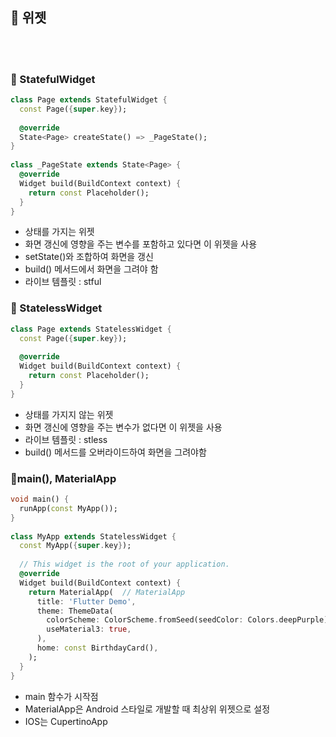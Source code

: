 ## 📖 위젯

<br>
<br>

### 📄 StatefulWidget

```dart
class Page extends StatefulWidget {  
  const Page({super.key});  
  
  @override  
  State<Page> createState() => _PageState();  
}  
  
class _PageState extends State<Page> {  
  @override  
  Widget build(BuildContext context) {  
    return const Placeholder();  
  }  
}
```
- 상태를 가지는 위젯
- 화면 갱신에 영향을 주는 변수를 포함하고 있다면 이 위젯을 사용
- setState()와 조합하여 화면을 갱신
- build() 메서드에서 화면을 그려야 함
- 라이브 템플릿 : stful
### 📄 StatelessWidget

```dart
class Page extends StatelessWidget {  
  const Page({super.key});  
  
  @override  
  Widget build(BuildContext context) {  
    return const Placeholder();  
  }  
}
```
- 상태를 가지지 않는 위젯
- 화면 갱신에 영향을 주는 변수가 없다면 이 위젯을 사용
- 라이브 템플릿 : stless
- build() 메서드를 오버라이드하여 화면을 그려야함
### 📄main(), MaterialApp

```dart
void main() {  
  runApp(const MyApp());  
}  
  
class MyApp extends StatelessWidget {  
  const MyApp({super.key});  
  
  // This widget is the root of your application.  
  @override  
  Widget build(BuildContext context) {  
    return MaterialApp(  // MaterialApp
      title: 'Flutter Demo',  
      theme: ThemeData(  
        colorScheme: ColorScheme.fromSeed(seedColor: Colors.deepPurple),  
        useMaterial3: true,  
      ),  
      home: const BirthdayCard(),  
    );  
  }  
}
```
- main 함수가 시작점
- MaterialApp은 Android 스타일로 개발할 때 최상위 위젯으로 설정
- IOS는 CupertinoApp
